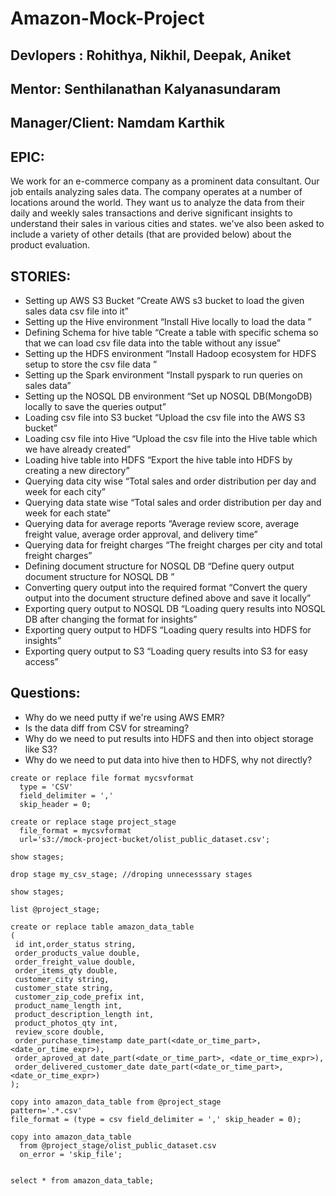 # Amazon-Mock-Project

## Devlopers : Rohithya, Nikhil, Deepak, Aniket 
## Mentor: Senthilanathan Kalyanasundaram
## Manager/Client: Namdam Karthik


## EPIC:
 We work for an e-commerce company as a prominent data consultant. Our job entails analyzing sales data. The company operates at a number of locations around the world. They want us to analyze the data from their daily and weekly sales transactions and derive significant insights to understand their sales in various cities and states. we've also been asked to include a variety of other details (that are provided below) about the product evaluation.

## STORIES: 

- Setting up AWS S3 Bucket
“Create AWS s3 bucket to load the given sales data csv file into it”
- Setting up the Hive environment
“Install Hive locally to load the data ”
- Defining Schema for hive table
“Create a table with specific schema so that we can load csv file data into the table without any issue”
- Setting up the HDFS environment
“Install Hadoop ecosystem for HDFS setup to store the csv file data ”
- Setting up the Spark environment
“Install pyspark to run queries on sales data”
- Setting up the NOSQL DB environment
“Set up NOSQL DB(MongoDB) locally to save the queries output”
- Loading csv file into S3 bucket
“Upload the csv file into the AWS S3 bucket”
- Loading csv file into Hive
“Upload the csv file into the Hive table which we have already created”
- Loading hive table into HDFS
“Export the hive table into HDFS by creating a new directory”
- Querying data city wise
“Total sales and order distribution per day and week for each city”
- Querying data state wise
“Total sales and order distribution per day and week for each state”
- Querying data for average reports
“Average review score, average freight value, average order approval, and delivery time”
- Querying data for freight charges
“The freight charges per city and total freight charges”
- Defining document structure for NOSQL DB
“Define query output document structure for NOSQL DB ”
- Converting query output into the required format
“Convert the query output into the document structure defined above and save it locally”
- Exporting query output to NOSQL DB
“Loading query results into NOSQL DB after changing the format for insights”
- Exporting query output to HDFS
    “Loading query results into HDFS for insights”
- Exporting query output to S3
    “Loading query results into S3 for easy access”

 

## Questions:
- Why do we need putty if we're using AWS EMR?
- Is the data diff from CSV for streaming?
- Why do we need to put results into HDFS and then into object storage like S3?
- Why do we need to put data into hive then to HDFS, why not directly?

```
create or replace file format mycsvformat
  type = 'CSV'
  field_delimiter = ','
  skip_header = 0;
  
create or replace stage project_stage
  file_format = mycsvformat 
  url='s3://mock-project-bucket/olist_public_dataset.csv';

show stages;

drop stage my_csv_stage; //droping unnecesssary stages

show stages;

list @project_stage;

create or replace table amazon_data_table 
(
 id int,order_status string,
 order_products_value double,
 order_freight_value double,
 order_items_qty double,
 customer_city string,
 customer_state string,
 customer_zip_code_prefix int,
 product_name_length int,
 product_description_length int,
 product_photos_qty int,
 review_score double,
 order_purchase_timestamp date_part(<date_or_time_part>, <date_or_time_expr>),
 order_aproved_at date_part(<date_or_time_part>, <date_or_time_expr>),
 order_delivered_customer_date date_part(<date_or_time_part>, <date_or_time_expr>) 
); 

copy into amazon_data_table from @project_stage 
pattern='.*.csv' 
file_format = (type = csv field_delimiter = ',' skip_header = 0);

copy into amazon_data_table
  from @project_stage/olist_public_dataset.csv
  on_error = 'skip_file';


select * from amazon_data_table;
```
